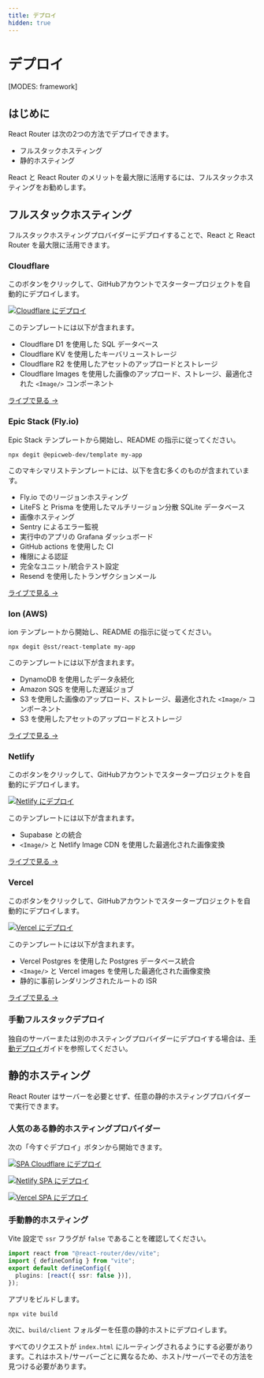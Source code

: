 ```yaml
---
title: デプロイ
hidden: true
---
```


# デプロイ

[MODES: framework]

## はじめに

React Router は次の2つの方法でデプロイできます。

- フルスタックホスティング
- 静的ホスティング

React と React Router のメリットを最大限に活用するには、フルスタックホスティングをお勧めします。

## フルスタックホスティング

フルスタックホスティングプロバイダーにデプロイすることで、React と React Router を最大限に活用できます。

### Cloudflare

このボタンをクリックして、GitHubアカウントでスタータープロジェクトを自動的にデプロイします。

[![Cloudflare にデプロイ][cloudflare_button]][cloudflare]

このテンプレートには以下が含まれます。

- Cloudflare D1 を使用した SQL データベース
- Cloudflare KV を使用したキーバリューストレージ
- Cloudflare R2 を使用したアセットのアップロードとストレージ
- Cloudflare Images を使用した画像のアップロード、ストレージ、最適化された `<Image/>` コンポーネント

[ライブで見る →](https://react-router-template.pages.dev)

### Epic Stack (Fly.io)

Epic Stack テンプレートから開始し、README の指示に従ってください。

```
npx degit @epicweb-dev/template my-app
```

このマキシマリストテンプレートには、以下を含む多くのものが含まれています。

- Fly.io でのリージョンホスティング
- LiteFS と Prisma を使用したマルチリージョン分散 SQLite データベース
- 画像ホスティング
- Sentry によるエラー監視
- 実行中のアプリの Grafana ダッシュボード
- GitHub actions を使用した CI
- 権限による認証
- 完全なユニット/統合テスト設定
- Resend を使用したトランザクションメール

[ライブで見る →](https://react-router-template.fly.dev)

### Ion (AWS)

ion テンプレートから開始し、README の指示に従ってください。

```
npx degit @sst/react-template my-app
```

このテンプレートには以下が含まれます。

- DynamoDB を使用したデータ永続化
- Amazon SQS を使用した遅延ジョブ
- S3 を使用した画像のアップロード、ストレージ、最適化された `<Image/>` コンポーネント
- S3 を使用したアセットのアップロードとストレージ

[ライブで見る →](#TODO)

### Netlify

このボタンをクリックして、GitHubアカウントでスタータープロジェクトを自動的にデプロイします。

[![Netlify にデプロイ][netlify_button]][netlify_spa]

このテンプレートには以下が含まれます。

- Supabase との統合
- `<Image/>` と Netlify Image CDN を使用した最適化された画像変換

[ライブで見る →](#TODO)

### Vercel

このボタンをクリックして、GitHubアカウントでスタータープロジェクトを自動的にデプロイします。

[![Vercel にデプロイ][vercel_button]][vercel_spa]

このテンプレートには以下が含まれます。

- Vercel Postgres を使用した Postgres データベース統合
- `<Image/>` と Vercel images を使用した最適化された画像変換
- 静的に事前レンダリングされたルートの ISR

[ライブで見る →](#TODO)

### 手動フルスタックデプロイ

独自のサーバーまたは別のホスティングプロバイダーにデプロイする場合は、[手動デプロイ](../how-to/manual-deployment)ガイドを参照してください。

## 静的ホスティング

React Router はサーバーを必要とせず、任意の静的ホスティングプロバイダーで実行できます。

### 人気のある静的ホスティングプロバイダー

次の「今すぐデプロイ」ボタンから開始できます。

[![SPA Cloudflare にデプロイ][cloudflare_button]][cloudflare_spa]

[![Netlify SPA にデプロイ][netlify_button]][netlify_spa]

[![Vercel SPA にデプロイ][vercel_button]][vercel_spa]

### 手動静的ホスティング

Vite 設定で `ssr` フラグが `false` であることを確認してください。

```ts
import react from "@react-router/dev/vite";
import { defineConfig } from "vite";
export default defineConfig({
  plugins: [react({ ssr: false })],
});
```

アプリをビルドします。

```shellscript
npx vite build
```

次に、`build/client` フォルダーを任意の静的ホストにデプロイします。

すべてのリクエストが `index.html` にルーティングされるようにする必要があります。これはホスト/サーバーごとに異なるため、ホスト/サーバーでその方法を見つける必要があります。

[netlify_button]: https://www.netlify.com/img/deploy/button.svg
[netlify_spa]: https://app.netlify.com/start/deploy?repository=https://github.com/ryanflorence/templates&create_from_path=netlify-spa
[netlify_spa]: https://app.netlify.com/start/deploy?repository=https://github.com/ryanflorence/templates&create_from_path=netlify
[vercel_button]: https://vercel.com/button
[vercel_spa]: https://vercel.com/new/clone?repository-url=https://github.com/ryanflorence/templates/tree/main/vercel-spa
[cloudflare_button]: https://deploy.workers.cloudflare.com/button
[cloudflare_spa]: https://deploy.workers.cloudflare.com/?url=https://github.com/ryanflorence/templates/tree/main/cloudflare-spa
[cloudflare]: https://deploy.workers.cloudflare.com/?url=https://github.com/ryanflorence/templates/tree/main/cloudflare
